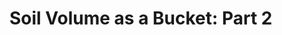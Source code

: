 # Soil Volume as a Bucket: Part 2


<!-- # Chalalnges of loss function -->
<!-- However, this is much of a bucket model that simplifies very hetegronegous conditions (see the blog post). In my experience, this model works pretty ok for point-based data. You can actually see the point of inflection from drainage stage to ET stage in observed drydown curves (this animation, again for the Part 2) and make sense of the parameters, as shown in previous studies. I hypothesize that this bucket type model may work for a small soil volume and provides an emergent pattersn of soil dynamics: emergent patterns that is aggregated from the core-scale equation, like Richards equation. However, there is also an influence of deepeer soil layer, that derives the pressure gradient, that actually the drives soil moisture dynamics. I am reading right now this book, also analysing the data, and making animations to make sense of all the dynamics. However, as shown in the curve on the right panel, the transition between different ET phases in the loss function is very difficult to distinguish in the drydown space. In fact, most studies determining critical soil moisture content do not derive this from the drydown space. Instead, they typically use either explore this parameter in the loss function space (which can be vulnerable to data uncertainty, as discussed in the next section) or combine soil moisture observations with ET observation from flux towers (xxxx). -->

